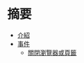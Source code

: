 # 摘要

* [介紹](README.md)
* [事件](event/event-README.md)
  * [關閉瀏覽器或頁籤](event/event-close-browser-or-browser-tab.md)
